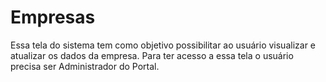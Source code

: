 # Empresas

Essa tela do sistema tem como objetivo possibilitar ao usuário visualizar e atualizar os dados da empresa. Para ter acesso a essa tela o usuário precisa ser Administrador do Portal.
